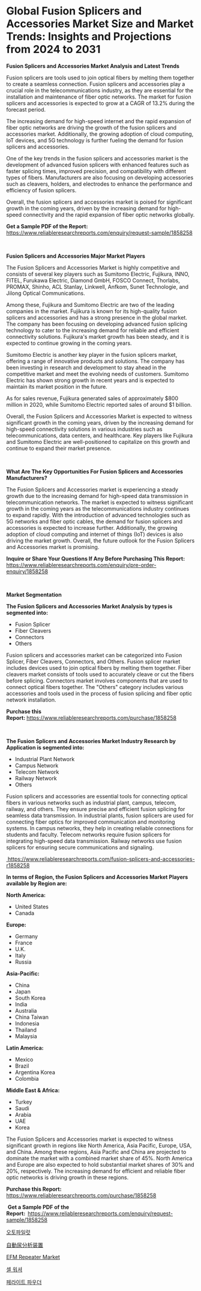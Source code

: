 <p><h1>Global Fusion Splicers and Accessories Market Size and Market Trends: Insights and Projections from 2024 to 2031</h1></p><p><strong>Fusion Splicers and Accessories Market Analysis and Latest Trends</strong></p>
<p><p>Fusion splicers are tools used to join optical fibers by melting them together to create a seamless connection. Fusion splicers and accessories play a crucial role in the telecommunications industry, as they are essential for the installation and maintenance of fiber optic networks. The market for fusion splicers and accessories is expected to grow at a CAGR of 13.2% during the forecast period.</p><p>The increasing demand for high-speed internet and the rapid expansion of fiber optic networks are driving the growth of the fusion splicers and accessories market. Additionally, the growing adoption of cloud computing, IoT devices, and 5G technology is further fueling the demand for fusion splicers and accessories.</p><p>One of the key trends in the fusion splicers and accessories market is the development of advanced fusion splicers with enhanced features such as faster splicing times, improved precision, and compatibility with different types of fibers. Manufacturers are also focusing on developing accessories such as cleavers, holders, and electrodes to enhance the performance and efficiency of fusion splicers.</p><p>Overall, the fusion splicers and accessories market is poised for significant growth in the coming years, driven by the increasing demand for high-speed connectivity and the rapid expansion of fiber optic networks globally.</p></p>
<p><strong>Get a Sample PDF of the Report:&nbsp;</strong> <a href="https://www.reliableresearchreports.com/enquiry/request-sample/1858258">https://www.reliableresearchreports.com/enquiry/request-sample/1858258</a></p>
<p>&nbsp;</p>
<p><strong>Fusion Splicers and Accessories Major Market Players</strong></p>
<p><p>The Fusion Splicers and Accessories Market is highly competitive and consists of several key players such as Sumitomo Electric, Fujikura, INNO, FITEL, Furukawa Electric, Diamond GmbH, FOSCO Connect, Thorlabs, PROMAX, Shinho, ACL Stanlay, Linkwell, Anfkom, Sunet Technologie, and Jilong Optical Communications.</p><p>Among these, Fujikura and Sumitomo Electric are two of the leading companies in the market. Fujikura is known for its high-quality fusion splicers and accessories and has a strong presence in the global market. The company has been focusing on developing advanced fusion splicing technology to cater to the increasing demand for reliable and efficient connectivity solutions. Fujikura's market growth has been steady, and it is expected to continue growing in the coming years.</p><p>Sumitomo Electric is another key player in the fusion splicers market, offering a range of innovative products and solutions. The company has been investing in research and development to stay ahead in the competitive market and meet the evolving needs of customers. Sumitomo Electric has shown strong growth in recent years and is expected to maintain its market position in the future.</p><p>As for sales revenue, Fujikura generated sales of approximately $800 million in 2020, while Sumitomo Electric reported sales of around $1 billion.</p><p>Overall, the Fusion Splicers and Accessories Market is expected to witness significant growth in the coming years, driven by the increasing demand for high-speed connectivity solutions in various industries such as telecommunications, data centers, and healthcare. Key players like Fujikura and Sumitomo Electric are well-positioned to capitalize on this growth and continue to expand their market presence.</p></p>
<p>&nbsp;</p>
<p><strong>What Are The Key Opportunities For Fusion Splicers and Accessories Manufacturers?</strong></p>
<p><p>The Fusion Splicers and Accessories market is experiencing a steady growth due to the increasing demand for high-speed data transmission in telecommunication networks. The market is expected to witness significant growth in the coming years as the telecommunications industry continues to expand rapidly. With the introduction of advanced technologies such as 5G networks and fiber optic cables, the demand for fusion splicers and accessories is expected to increase further. Additionally, the growing adoption of cloud computing and internet of things (IoT) devices is also driving the market growth. Overall, the future outlook for the Fusion Splicers and Accessories market is promising.</p></p>
<p><strong>Inquire or Share Your Questions If Any Before Purchasing This Report:</strong> <a href="https://www.reliableresearchreports.com/enquiry/pre-order-enquiry/1858258">https://www.reliableresearchreports.com/enquiry/pre-order-enquiry/1858258</a></p>
<p>&nbsp;</p>
<p><strong>Market Segmentation</strong></p>
<p><strong>The Fusion Splicers and Accessories Market Analysis by types is segmented into:</strong></p>
<p><ul><li>Fusion Splicer</li><li>Fiber Cleavers</li><li>Connectors</li><li>Others</li></ul></p>
<p><p>Fusion splicers and accessories market can be categorized into Fusion Splicer, Fiber Cleavers, Connectors, and Others. Fusion splicer market includes devices used to join optical fibers by melting them together. Fiber cleavers market consists of tools used to accurately cleave or cut the fibers before splicing. Connectors market involves components that are used to connect optical fibers together. The "Others" category includes various accessories and tools used in the process of fusion splicing and fiber optic network installation.</p></p>
<p><strong>Purchase this Report:&nbsp;</strong><a href="https://www.reliableresearchreports.com/purchase/1858258">https://www.reliableresearchreports.com/purchase/1858258</a></p>
<p>&nbsp;</p>
<p><strong>The Fusion Splicers and Accessories Market Industry Research by Application is segmented into:</strong></p>
<p><ul><li>Industrial Plant Network</li><li>Campus Network</li><li>Telecom Network</li><li>Railway Network</li><li>Others</li></ul></p>
<p><p>Fusion splicers and accessories are essential tools for connecting optical fibers in various networks such as industrial plant, campus, telecom, railway, and others. They ensure precise and efficient fusion splicing for seamless data transmission. In industrial plants, fusion splicers are used for connecting fiber optics for improved communication and monitoring systems. In campus networks, they help in creating reliable connections for students and faculty. Telecom networks require fusion splicers for integrating high-speed data transmission. Railway networks use fusion splicers for ensuring secure communications and signaling.</p></p>
<p><a href="https://www.reliableresearchreports.com/fusion-splicers-and-accessories-r1858258">&nbsp;https://www.reliableresearchreports.com/fusion-splicers-and-accessories-r1858258</a></p>
<p><strong>In terms of Region, the Fusion Splicers and Accessories Market Players available by Region are:</strong></p>
<p>
    <p> <strong> North America: </strong>
        <ul>
            <li>United States</li>
            <li>Canada</li>
        </ul>
        </p> 
    <p> <strong> Europe: </strong>
        <ul>
            <li>Germany</li>
            <li>France</li>
            <li>U.K.</li>
            <li>Italy</li>
            <li>Russia</li>
        </ul>
        </p> 
    <p> <strong> Asia-Pacific: </strong>
        <ul>
            <li>China</li>
            <li>Japan</li>
            <li>South Korea</li>
            <li>India</li>
            <li>Australia</li>
            <li>China Taiwan</li>
            <li>Indonesia</li>
            <li>Thailand</li>
            <li>Malaysia</li>
        </ul>
        </p> 
    <p> <strong> Latin America: </strong>
        <ul>
            <li>Mexico</li>
            <li>Brazil</li>
            <li>Argentina Korea</li>
            <li>Colombia</li>
        </ul>
        </p> 
    <p> <strong> Middle East & Africa: </strong>
        <ul>
            <li>Turkey</li>
            <li>Saudi</li>
            <li>Arabia</li>
            <li>UAE</li>
            <li>Korea</li>
        </ul>
    </p>
    </p>
<p><p>The Fusion Splicers and Accessories market is expected to witness significant growth in regions like North America, Asia Pacific, Europe, USA, and China. Among these regions, Asia Pacific and China are projected to dominate the market with a combined market share of 45%. North America and Europe are also expected to hold substantial market shares of 30% and 20%, respectively. The increasing demand for efficient and reliable fiber optic networks is driving growth in these regions.</p></p>
<p><strong>Purchase this Report: </strong><a href="https://www.reliableresearchreports.com/purchase/1858258">https://www.reliableresearchreports.com/purchase/1858258</a></p>
<p>&nbsp;<strong>Get a Sample PDF of the Report:&nbsp;&nbsp;</strong><a href="https://www.reliableresearchreports.com/enquiry/request-sample/1858258">https://www.reliableresearchreports.com/enquiry/request-sample/1858258</a></p>
<p><strong></strong></p>
<p><p><a href="https://github.com/crfsywufhm81415/Market-Research-Report-List-1/blob/main/302691039548.md">오토파일럿</a></p><p><a href="https://github.com/zekaoe592392/Market-Research-Report-List-1/blob/main/355734742937.md">自動尿分析装置</a></p><p><a href="https://github.com/RickHolmes3/Market-Research-Report-List-4/blob/main/efm-repeater-market.md">EFM Repeater Market</a></p><p><a href="https://medium.com/@monaboyer1926/%EC%84%B8%ED%8F%AC-%EC%84%B8%ED%83%81%EA%B8%B0-%EC%8B%9C%EC%9E%A5%EC%9D%80-%EC%8B%9C%EC%9E%A5-%EC%A0%90%EC%9C%A0%EC%9C%A8-%EA%B7%9C%EB%AA%A8-%EB%B0%8F-2031%EB%85%84%EA%B9%8C%EC%A7%80-%EC%98%88%EC%83%81%EB%90%9C-%EC%A0%84%EB%A7%9D%EC%97%90-%EC%B4%88%EC%A0%90%EC%9D%84-%EB%A7%9E%EC%B6%A5%EB%8B%88%EB%8B%A4-363d4a06e408">셀 워셔</a></p><p><a href="https://medium.com/@domingowolf2022/%ED%8E%98%EB%9D%BC%EC%9D%B4%ED%8A%B8-%ED%8C%8C%EC%9A%B0%EB%8D%94-%EC%8B%9C%EC%9E%A5-%EB%B6%84%EC%84%9D-%EA%B7%B8%EA%B2%83%EC%9D%98-cagr-%EC%8B%9C%EC%9E%A5-%EC%84%B8%EB%B6%84%ED%99%94-%EB%B0%8F-%EC%84%B8%EA%B3%84%EC%A0%81-%EC%82%B0%EC%97%85-%EA%B0%9C%EC%9A%94-c62d3e69f939">페라이트 파우더</a></p></p>
